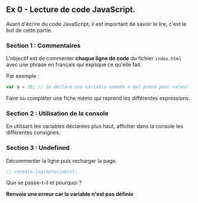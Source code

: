 ## Ex 0 - Lecture de code JavaScript.

Avant d'écrire du code JavaScript, il est important de savoir le lire, c'est le but de cette partie.

### Section 1 : Commentaires

L'objectif est de commenter **chaque ligne de code** du fichier `index.html` avec une phrase en français qui explique ce qu'elle fait.

Par exemple :

```js
var a = 38; // je déclare une variable nommée a qui prend pour valeur l'entier 38.
```

Faire ou compléter une fiche mémo qui reprend les différentes expressions.

### Section 2 : Utilisation de la console

En utilisant les variables déclarées plus haut, afficher dans la console les différentes consignes.

### Section 3 : Undefined

Décommenter la ligne puis recharger la page.

```js
// console.log(myVariable);
```

Que se passe-t-il et pourquoi ?

**Renvoie une erreur car la variable n'est pas définie**
